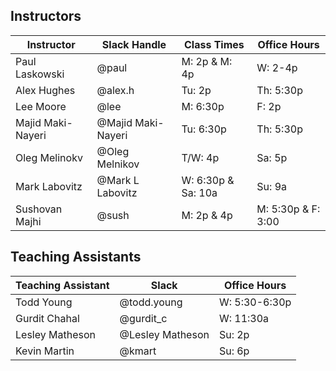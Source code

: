 ## Instructors 

| Instructor        | Slack Handle       | Class Times        | Office Hours |
|-------------------|--------------------|--------------------|--------------|
| Paul Laskowski    | @paul              | M:   2p & M: 4p    | W: 2-4p      |
| Alex Hughes       | @alex.h            | Tu:  2p            | Th: 5:30p    |
| Lee Moore         | @lee               | M:   6:30p         | F:  2p       |
| Majid Maki-Nayeri | @Majid Maki-Nayeri | Tu:  6:30p         | Th: 5:30p    |
| Oleg Melinokv     | @Oleg Melnikov     | T/W: 4p            | Sa: 5p       |
| Mark Labovitz     | @Mark L Labovitz   | W: 6:30p & Sa: 10a | Su: 9a       | 
| Sushovan Majhi    | @sush              | M:   2p & 4p       | M: 5:30p & F: 3:00 | 

## Teaching Assistants

| Teaching Assistant | Slack            | Office Hours         |
|--------------------|------------------|----------------------|
| Todd Young         | @todd.young      | W:  5:30-6:30p       |
| Gurdit Chahal      | @gurdit_c        | W:  11:30a           |
| Lesley Matheson    | @Lesley Matheson | Su: 2p               |
| Kevin Martin       | @kmart           | Su: 6p               |
